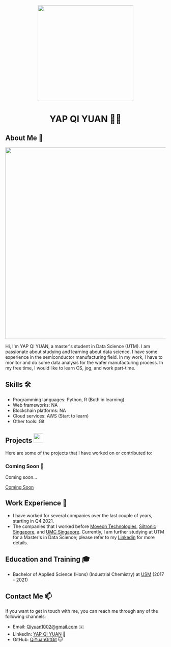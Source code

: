 

<div align="center"><img src="https://avatars.githubusercontent.com/u/160567549?v=4" width="300" /></div>
<h1 align="center">YAP QI YUAN 👨‍💻</h1>

## About Me 🚀
<div align="center"><img src="https://github.com/drshahizan/research-design/blob/main/profile/QiYuanGitGit/profile_gif.gif?raw=true" width="600" /></div>

Hi, I'm YAP QI YUAN, a master's student in Data Science (UTM). I am passionate about studying and learning about data science. I have some experience in the semiconductor manufacturing field. In my work, I have to monitor and do some data analysis for the wafer manufacturing process. In my free time, I would like to learn CS, jog, and work part-time.

## Skills 🛠️

- Programming languages: Python, R (Both in learning)
- Web frameworks: NA
- Blockchain platforms: NA
- Cloud services: AWS (Start to learn)
- Other tools: Git

## Projects <img src="https://github.com/drshahizan/BDM/assets/51344005/9bfd8fba-9b7b-4f06-8b4e-0a44313e5baa" width="30" />

Here are some of the projects that I have worked on or contributed to:

### Coming Soon 🔋

Coming soon...

[Coming Soon](https://github.com/dashboard)

## Work Experience 💼

- I have worked for several companies over the last couple of years, starting in Q4 2021.
- The companies that I worked before [Moveon Technologies](https://moveon.bz/), [Siltronic Singapore](https://www.siltronic.com/en/), and [UMC Singapore](https://www.umc.com/en/home/Index). Currently, I am further studying at UTM for a Master's in Data Science; please refer to my [Linkedin](https://www.linkedin.com/in/yap-qi-yuan-35a7351a3/) for more details.

## Education and Training 🎓

- Bachelor of Applied Science (Hons) (Industrial Chemistry) at [USM](https://admission.usm.my/) (2017 - 2021)

## Contact Me 📫

If you want to get in touch with me, you can reach me through any of the following channels:

- Email: [Qiyuan1002@gmail.com](https://mail.google.com/mail/u/0/#inbox?compose=DmwnWrRqjCGPRGjtMbmXTVkfchpbLTmqBSWsDSjnxJXrLjKclhblJpClDdsNMmNJmQRVgsnzSkBq) ✉️
- LinkedIn: [YAP QI YUAN](https://www.linkedin.com/in/yap-qi-yuan-35a7351a3/) 💼
- GitHub: [QiYuanGitGit](https://github.com/QiYuanGitGit) 🐱
